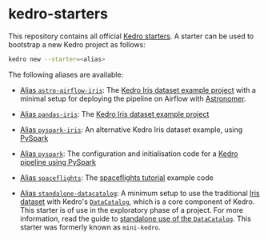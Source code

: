# kedro-starters

This repository contains all official [Kedro starters](https://kedro.readthedocs.io/en/stable/get_started/starters.html). A starter can be used to bootstrap a new Kedro project as follows:

```bash
kedro new --starter=<alias>
```

The following aliases are available:

* [Alias `astro-airflow-iris`](astro-airflow-iris): The [Kedro Iris dataset example project](https://kedro.readthedocs.io/en/stable/get_started/example_project.html) with a minimal setup for deploying the pipeline on Airflow with [Astronomer](https://www.astronomer.io/).

* [Alias `pandas-iris`](pandas-iris): The [Kedro Iris dataset example project](https://kedro.readthedocs.io/en/stable/get_started/example_project.html)

* [Alias `pyspark-iris`](pyspark-iris): An alternative Kedro Iris dataset example, using [PySpark](https://kedro.readthedocs.io/en/stable/tools_integration/pyspark.html)

* [Alias `pyspark`](pyspark): The configuration and initialisation code for a [Kedro pipeline using PySpark](https://kedro.readthedocs.io/en/stable/tools_integration/pyspark.html)

* [Alias `spaceflights`](spaceflights): The [spaceflights tutorial](https://kedro.readthedocs.io/en/stable/tutorial/spaceflights_tutorial.html) example code

* [Alias `standalone-datacatalog`](standalone-datacatalog): A minimum setup to use the traditional [Iris dataset](https://www.kaggle.com/uciml/iris) with Kedro's [`DataCatalog`](https://kedro.readthedocs.io/en/stable/05_data/01_data_catalog.html), which is a core component of Kedro. This starter is of use in the exploratory phase of a project. For more information, read the guide to [standalone use of the `DataCatalog`](https://kedro.readthedocs.io/en/stable//02_get_started/07_standalone_use_of_datacatalog.html). This starter was formerly known as `mini-kedro`.